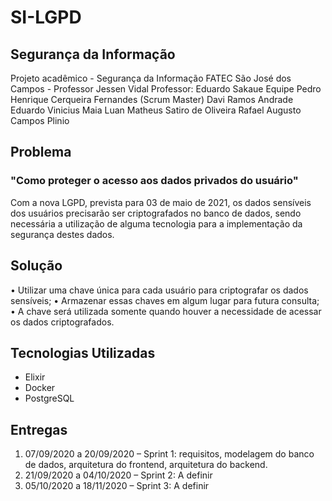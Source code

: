 # SI-LGPD

## Segurança da Informação
Projeto acadêmico - Segurança da Informação
FATEC São José dos Campos - Professor Jessen Vidal
Professor: Eduardo Sakaue
Equipe
Pedro Henrique Cerqueira Fernandes (Scrum Master)
Davi Ramos Andrade
Eduardo Vinicius Maia
Luan Matheus Satiro de Oliveira
Rafael Augusto Campos Plinio

## Problema
### "Como proteger o acesso aos dados privados do usuário"
Com a nova LGPD, prevista para 03 de maio de 2021, os dados sensíveis dos usuários precisarão ser criptografados no banco de dados, sendo necessária a utilização de alguma tecnologia para a implementação da segurança destes dados.
## Solução
•	Utilizar uma chave única para cada usuário para criptografar os dados sensíveis;
•	Armazenar essas chaves em algum lugar para futura consulta;
•	A chave será utilizada somente quando houver a necessidade de acessar os dados criptografados.

## Tecnologias Utilizadas
* Elixir
* Docker
* PostgreSQL

## Entregas
1.	07/09/2020 a 20/09/2020 – Sprint 1: requisitos, modelagem do banco de dados, arquitetura do frontend, arquitetura do backend.
2.	21/09/2020 a 04/10/2020 – Sprint 2: A definir
3.	05/10/2020 a 18/11/2020 – Sprint 3: A definir

